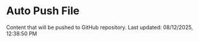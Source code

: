 # Auto Push File

Content that will be pushed to GitHub repository.
Last updated: 08/12/2025, 12:38:50 PM